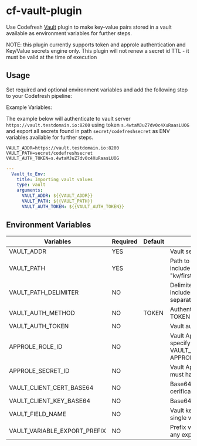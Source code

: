 # cf-vault-plugin

Use Codefresh [Vault](https://www.vaultproject.io) plugin to make key-value pairs stored in a vault available as environment variables for further steps.

NOTE: this plugin currently supports token and approle authentication and Key/Value secrets engine only. This plugin will not renew a secret id TTL - it must be valid at the time of execution


## Usage

Set required and optional environment variables and add the following step to your Codefresh pipeline:

Example Variables:

The example below will authenticate to vault server `https://vault.testdomain.io:8200` using token `s.4wtaMJuZ7dv0c4XuRaasLUOG` and export all secrets found in path `secret/codefreshsecret` as ENV variables available for further steps.

```text
VAULT_ADDR=https://vault.testdomain.io:8200
VAULT_PATH=secret/codefreshsecret
VAULT_AUTH_TOKEN=s.4wtaMJuZ7dv0c4XuRaasLUOG
```


```yaml
---
  Vault_to_Env:
    title: Importing vault values
    type: vault
    arguments:
      VAULT_ADDR: ${{VAULT_ADDR}}
      VAULT_PATH: ${{VAULT_PATH}}
      VAULT_AUTH_TOKEN: ${{VAULT_AUTH_TOKEN}}
```

## Environment Variables

| Variables      | Required | Default | Description                                                                             |
|----------------|----------|---------|-----------------------------------------------------------------------------------------|
| VAULT_ADDR     | YES      |         | Vault server URI  |
| VAULT_PATH     | YES      |         | Path to secrets in vault. Can include multiple paths: "kv/firstpath;kv/secondpath"  |
| VAULT_PATH_DELIMITER  | NO  | | Delimiter if VAULT_PATH includes multiple paths separated by a delimiter  |
| VAULT_AUTH_METHOD | NO  | TOKEN | Authentication method: TOKEN OR APPROLE |
| VAULT_AUTH_TOKEN   | NO | | Vault authentication token |
| APPROLE_ROLE_ID | NO  | | Vault Approle Role ID (Must specify VAULT_AUTH_METHOD of APPROLE) |
| APPROLE_SECRET_ID | NO  | | Vault Approle Secret ID that must have a valid lease TTL  |
| VAULT_CLIENT_CERT_BASE64  | NO  | | Base64 encoded client cerificate |
| VAULT_CLIENT_KEY_BASE64 | NO  | | Base64 encoded client key |
| VAULT_FIELD_NAME  | NO  | | Vault key name to retrieve a single value |
| VAULT_VARIABLE_EXPORT_PREFIX  | NO  | | Prefix value that will prefix any exported values |                                                        
